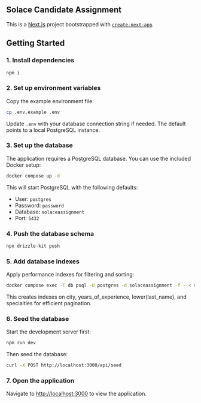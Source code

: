 ## Solace Candidate Assignment

This is a [Next.js](https://nextjs.org/) project bootstrapped with [`create-next-app`](https://github.com/vercel/next.js/tree/canary/packages/create-next-app).

## Getting Started

### 1. Install dependencies

```bash
npm i
```

### 2. Set up environment variables

Copy the example environment file:

```bash
cp .env.example .env
```

Update `.env` with your database connection string if needed. The default points to a local PostgreSQL instance.

### 3. Set up the database

The application requires a PostgreSQL database. You can use the included Docker setup:

```bash
docker compose up -d
```

This will start PostgreSQL with the following defaults:
- User: `postgres`
- Password: `password`
- Database: `solaceassignment`
- Port: `5432`

### 4. Push the database schema

```bash
npx drizzle-kit push
```

### 5. Add database indexes

Apply performance indexes for filtering and sorting:

```bash
docker compose exec -T db psql -U postgres -d solaceassignment -f - < src/db/migrations/add_indexes.sql
```

This creates indexes on city, years_of_experience, lower(last_name), and specialties for efficient pagination.

### 6. Seed the database

Start the development server first:

```bash
npm run dev
```

Then seed the database:

```bash
curl -X POST http://localhost:3000/api/seed
```

### 7. Open the application

Navigate to [http://localhost:3000](http://localhost:3000) to view the application.
